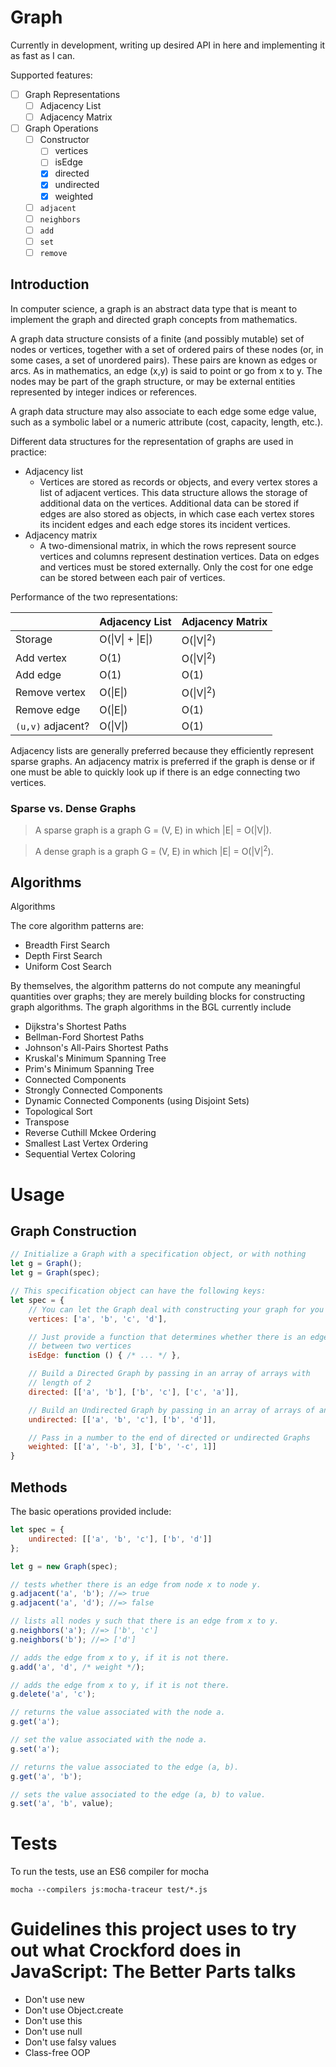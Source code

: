 # Graph

Currently in development, writing up desired API in here and implementing it as fast as I can.

Supported features:
- [ ] Graph Representations
    - [ ] Adjacency List
    - [ ] Adjacency Matrix
- [ ] Graph Operations
    - [ ] Constructor
        - [ ] vertices
        - [ ] isEdge
        - [x] directed
        - [x] undirected
        - [x] weighted
    - [ ] `adjacent`
    - [ ] `neighbors`
    - [ ] `add`
    - [ ] `set`
    - [ ] `remove`

## Introduction

In computer science, a graph is an abstract data type that is meant to implement the graph and directed graph concepts from mathematics.

A graph data structure consists of a finite (and possibly mutable) set of nodes or vertices, together with a set of ordered pairs of these nodes (or, in some cases, a set of unordered pairs). These pairs are known as edges or arcs. As in mathematics, an edge (x,y) is said to point or go from x to y. The nodes may be part of the graph structure, or may be external entities represented by integer indices or references.

A graph data structure may also associate to each edge some edge value, such as a symbolic label or a numeric attribute (cost, capacity, length, etc.).

Different data structures for the representation of graphs are used in practice:

- Adjacency list
    - Vertices are stored as records or objects, and every vertex stores a list of adjacent vertices. This data structure allows the storage of additional data on the vertices. Additional data can be stored if edges are also stored as objects, in which case each vertex stores its incident edges and each edge stores its incident vertices.
- Adjacency matrix 
    - A two-dimensional matrix, in which the rows represent source vertices and columns represent destination vertices. Data on edges and vertices must be stored externally. Only the cost for one edge can be stored between each pair of vertices.

Performance of the two representations:

|                   | Adjacency List   | Adjacency Matrix         |
|-------------------|------------------|--------------------------|
| Storage           | O(\|V\| + \|E\|) | O(\|V\|<sup>2</sup>)     |
| Add vertex        | O(1)             | O(\|V\|<sup>2</sup>)     |
| Add edge          | O(1)             | O(1)                     |
| Remove vertex     | O(\|E\|)         | O(\|V\|<sup>2</sup>)     |
| Remove edge       | O(\|E\|)         | O(1)                     |
| `(u,v)` adjacent? | O(\|V\|)         | O(1)                     |

Adjacency lists are generally preferred because they efficiently represent sparse graphs. An adjacency matrix is preferred if the graph is dense or if one must be able to quickly look up if there is an edge connecting two vertices.

### Sparse vs. Dense Graphs

> A sparse graph is a graph G = (V, E) in which |E| = O(|V|).

> A dense graph is a graph G = (V, E) in which |E| = O(|V|<sup>2</sup>).

## Algorithms

Algorithms

The core algorithm patterns are:

- Breadth First Search
- Depth First Search
- Uniform Cost Search

By themselves, the algorithm patterns do not compute any meaningful quantities over graphs; they are merely building blocks for constructing graph algorithms. The graph algorithms in the BGL currently include

- Dijkstra's Shortest Paths
- Bellman-Ford Shortest Paths
- Johnson's All-Pairs Shortest Paths
- Kruskal's Minimum Spanning Tree
- Prim's Minimum Spanning Tree
- Connected Components
- Strongly Connected Components
- Dynamic Connected Components (using Disjoint Sets)
- Topological Sort
- Transpose
- Reverse Cuthill Mckee Ordering
- Smallest Last Vertex Ordering
- Sequential Vertex Coloring

# Usage

## Graph Construction

```javascript
// Initialize a Graph with a specification object, or with nothing
let g = Graph();
let g = Graph(spec);

// This specification object can have the following keys:
let spec = {
    // You can let the Graph deal with constructing your graph for you
    vertices: ['a', 'b', 'c', 'd'],

    // Just provide a function that determines whether there is an edge
    // between two vertices
    isEdge: function () { /* ... */ },

    // Build a Directed Graph by passing in an array of arrays with 
    // length of 2
    directed: [['a', 'b'], ['b', 'c'], ['c', 'a']],

    // Build an Undirected Graph by passing in an array of arrays of any size
    undirected: [['a', 'b', 'c'], ['b', 'd']],

    // Pass in a number to the end of directed or undirected Graphs
    weighted: [['a', '-b', 3], ['b', '-c', 1]]
}
```

## Methods

The basic operations provided include:

```javascript
let spec = {
    undirected: [['a', 'b', 'c'], ['b', 'd']]
};

let g = new Graph(spec);

// tests whether there is an edge from node x to node y.
g.adjacent('a', 'b'); //=> true
g.adjacent('a', 'd'); //=> false

// lists all nodes y such that there is an edge from x to y.
g.neighbors('a'); //=> ['b', 'c']
g.neighbors('b'); //=> ['d']

// adds the edge from x to y, if it is not there.
g.add('a', 'd', /* weight */);

// adds the edge from x to y, if it is not there.
g.delete('a', 'c');

// returns the value associated with the node a.
g.get('a');

// set the value associated with the node a.
g.set('a');

// returns the value associated to the edge (a, b).
g.get('a', 'b');

// sets the value associated to the edge (a, b) to value.
g.set('a', 'b', value);

```

# Tests

To run the tests, use an ES6 compiler for mocha

`mocha --compilers js:mocha-traceur test/*.js`

# Guidelines this project uses to try out what Crockford does in **JavaScript: The Better Parts** talks

- Don't use new
- Don't use Object.create
- Don't use this
- Don't use null
- Don't use falsy values
- Class-free OOP